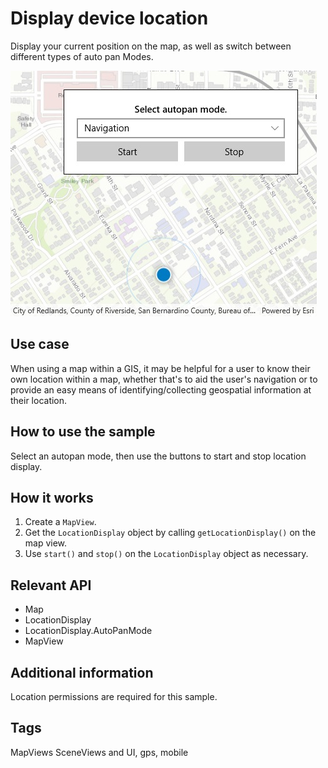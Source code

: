 # Display device location

Display your current position on the map, as well as switch between different types of auto pan Modes.

![screenshot](DisplayDeviceLocation.jpg)

## Use case

When using a map within a GIS, it may be helpful for a user to know their own location within a map, whether that's to aid the user's navigation or to provide an easy means of identifying/collecting geospatial information at their location.

## How to use the sample

Select an autopan mode, then use the buttons to start and stop location display.

## How it works

1. Create a `MapView`.
2. Get the `LocationDisplay` object by calling `getLocationDisplay()` on the map view.
3. Use `start()` and `stop()` on the `LocationDisplay` object as necessary.

## Relevant API

* Map
* LocationDisplay
* LocationDisplay.AutoPanMode
* MapView

## Additional information

Location permissions are required for this sample.

## Tags

MapViews SceneViews and UI, gps, mobile
